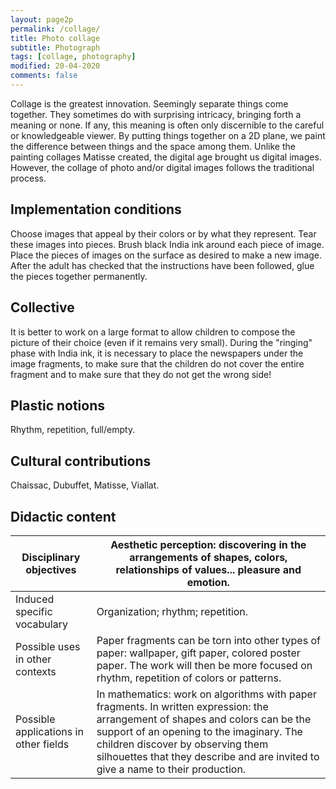 ```yaml
---
layout: page2p
permalink: /collage/
title: Photo collage
subtitle: Photograph
tags: [collage, photography]
modified: 20-04-2020
comments: false
---
```



Collage is the greatest innovation.
Seemingly separate things come together.
They sometimes do with surprising intricacy, bringing forth a meaning or none.
If any, this meaning is often only discernible to the careful or knowledgeable viewer.
By putting things together on a 2D plane, we paint the difference between things and the space among them.
Unlike the painting collages Matisse created, the digital age brought us digital images.
However, the collage of photo and/or digital images follows the traditional process.  


## Implementation conditions
Choose images that appeal by their colors or by what they represent. Tear these images into pieces. Brush black India ink around each piece of image. Place the pieces of images on the surface as desired to make a new image. After the adult has checked that the instructions have been followed, glue the pieces together permanently.


## Collective
It is better to work on a large format to allow children to compose the picture of their choice (even if it remains very small). During the "ringing" phase with India ink, it is necessary to place the newspapers under the image fragments, to make sure that the children do not cover the entire fragment and to make sure that they do not get the wrong side!


## Plastic notions
Rhythm, repetition, full/empty.


## Cultural contributions
Chaissac, Dubuffet, Matisse, Viallat.


## Didactic content
| Disciplinary objectives               | Aesthetic perception: discovering in the arrangements of shapes, colors, relationships of values... pleasure and emotion.                                                                                                                                                                          |
|---------------------------------------|----------------------------------------------------------------------------------------------------------------------------------------------------------------------------------------------------------------------------------------------------------------------------------------------------|
| Induced specific vocabulary           | Organization; rhythm; repetition.                                                                                                                                                                                                                                                                  |
| Possible uses in other contexts       | Paper fragments can be torn into other types of paper: wallpaper, gift paper, colored poster paper. The work will then be more focused on rhythm, repetition of colors or patterns.                                                                                                                |
| Possible applications in other fields | In mathematics: work on algorithms with paper fragments. In written expression: the arrangement of shapes and colors can be the support of an opening to the imaginary. The children discover by observing them silhouettes that they describe and are invited to give a name to their production. |
